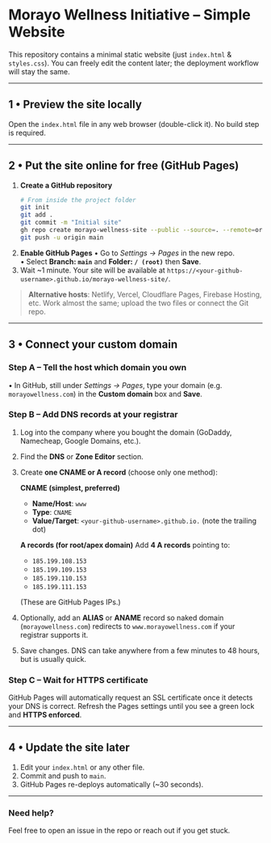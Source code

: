 # Morayo Wellness Initiative – Simple Website

This repository contains a minimal static website (just `index.html` & `styles.css`). You can freely edit the content later; the deployment workflow will stay the same.

---

## 1 • Preview the site locally

Open the `index.html` file in any web browser (double-click it). No build step is required.

---

## 2 • Put the site online for free (GitHub Pages)

1. **Create a GitHub repository**
   ```bash
   # From inside the project folder
   git init
   git add .
   git commit -m "Initial site"
   gh repo create morayo-wellness-site --public --source=. --remote=origin
   git push -u origin main
   ```
2. **Enable GitHub Pages**
   • Go to *Settings → Pages* in the new repo.<br/>
   • Select **Branch: `main`** and **Folder: `/ (root)`** then **Save**.
3. Wait ~1 minute. Your site will be available at `https://<your-github-username>.github.io/morayo-wellness-site/`.

> **Alternative hosts**: Netlify, Vercel, Cloudflare Pages, Firebase Hosting, etc. Work almost the same; upload the two files or connect the Git repo.

---

## 3 • Connect your custom domain

### Step A – Tell the host which domain you own

• In GitHub, still under *Settings → Pages*, type your domain (e.g. `morayowellness.com`) in the **Custom domain** box and **Save**.

### Step B – Add DNS records at your registrar

1. Log into the company where you bought the domain (GoDaddy, Namecheap, Google Domains, etc.).
2. Find the **DNS** or **Zone Editor** section.
3. Create **one CNAME or A record** (choose only one method):

   **CNAME (simplest, preferred)**
   * **Name/Host**: `www`
   * **Type**: `CNAME`
   * **Value/Target**: `<your-github-username>.github.io.` (note the trailing dot)

   **A records (for root/apex domain)**
   Add **4 A records** pointing to:
   - `185.199.108.153`
   - `185.199.109.153`
   - `185.199.110.153`
   - `185.199.111.153`

   (These are GitHub Pages IPs.)
4. Optionally, add an **ALIAS** or **ANAME** record so naked domain (`morayowellness.com`) redirects to `www.morayowellness.com` if your registrar supports it.
5. Save changes. DNS can take anywhere from a few minutes to 48 hours, but is usually quick.

### Step C – Wait for HTTPS certificate

GitHub Pages will automatically request an SSL certificate once it detects your DNS is correct. Refresh the Pages settings until you see a green lock and **HTTPS enforced**.

---

## 4 • Update the site later

1. Edit your `index.html` or any other file.
2. Commit and push to `main`.
3. GitHub Pages re-deploys automatically (~30 seconds).

---

### Need help?
Feel free to open an issue in the repo or reach out if you get stuck. 